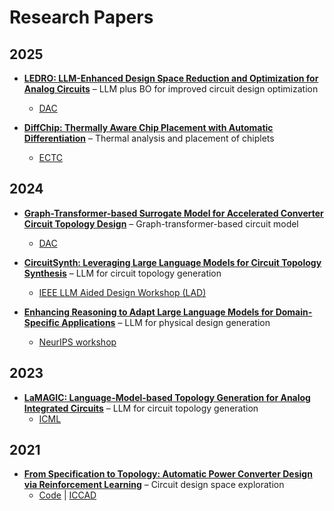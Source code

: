 
# Research Papers

## 2025

- **[LEDRO: LLM-Enhanced Design Space Reduction and Optimization for Analog Circuits](https://arxiv.org/abs/2411.12930)** 
  – LLM plus BO for improved circuit design optimization
  - [DAC](https://www.dac.com/)

- **[DiffChip: Thermally Aware Chip Placement with Automatic Differentiation](https://arxiv.org/abs/2502.16633)** 
  – Thermal analysis and placement of chiplets
  - [ECTC](https://www.ectc.net/)

## 2024

- **[Graph-Transformer-based Surrogate Model for Accelerated Converter Circuit Topology Design](https://dl.acm.org/doi/pdf/10.1145/3649329.3656258)** 
  – Graph-transformer-based circuit model
  - [DAC](https://www.dac.com/)


- **[CircuitSynth: Leveraging Large Language Models for Circuit Topology Synthesis](https://arxiv.org/pdf/2407.10977)** 
  – LLM for circuit topology generation
  - [IEEE LLM Aided Design Workshop (LAD)](https://www.islad.org/)

- **[Enhancing Reasoning to Adapt Large Language Models for Domain-Specific Applications](https://arxiv.org/abs/2502.04384)** 
  – LLM for physical design generation
  - [NeurIPS workshop](https://neurips.cc/)

## 2023

- **[LaMAGIC: Language-Model-based Topology Generation for Analog Integrated Circuits](https://arxiv.org/pdf/2407.18269)** 
  – LLM for circuit topology generation
  - [ICML](https://icml.cc/)

## 2021

- **[From Specification to Topology: Automatic Power Converter Design via Reinforcement Learning](https://shunzh.github.io/pdfs/fan-iccad-2021.pdf)** 
  – Circuit design space exploration
  - [Code](https://github.com/fanshaoze/RL-AL-for-Power-Converter-Design) | [ICCAD](https://2025.iccad.com/)

